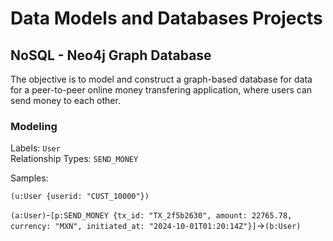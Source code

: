 # Data Models and Databases Projects

## NoSQL - Neo4j Graph Database

The objective is to model and construct a graph-based database for data for a peer-to-peer online money transfering application, where users can send money to each other.

### Modeling

Labels: `User`\
Relationship Types: `SEND_MONEY`

Samples:

`(u:User {userid: "CUST_10000"})`

`(a:User)`-`[p:SEND_MONEY {tx_id: "TX_2f5b2630", amount: 22765.78, currency: "MXN", initiated_at: "2024-10-01T01:20:14Z"}]`->`(b:User)`